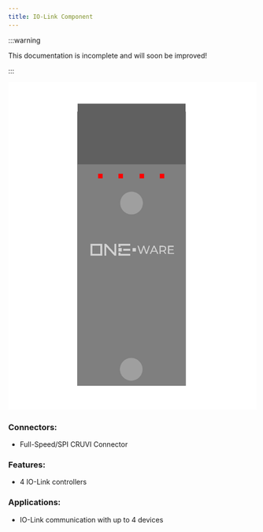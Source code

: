 ```yaml
---
title: IO-Link Component
---
```


:::warning

This documentation is incomplete and will soon be improved!

:::

![IO-Link Component](img/Component_IOLink.png)

### Connectors:
-	Full-Speed/SPI CRUVI Connector

### Features: 
-	4 IO-Link controllers

### Applications: 
-	IO-Link communication with up to 4 devices

